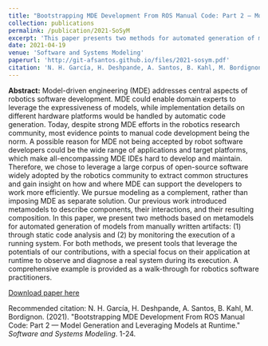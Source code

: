 ```yaml
---
title: "Bootstrapping MDE Development From ROS Manual Code: Part 2 — Model Generation and Leveraging Models at Runtime"
collection: publications
permalink: /publication/2021-SoSyM
excerpt: 'This paper presents two methods for automated generation of models from manually written ROS artifacts, via static code analysis and by monitoring the execution of a running system.'
date: 2021-04-19
venue: 'Software and Systems Modeling'
paperurl: 'http://git-afsantos.github.io/files/2021-sosym.pdf'
citation: 'N. H. García, H. Deshpande, A. Santos, B. Kahl, M. Bordignon. (2021). &quot;Bootstrapping MDE Development From ROS Manual Code: Part 2 — Model Generation and Leveraging Models at Runtime.&quot; <i>Software and Systems Modeling</i>. 1-24.'
---
```

**Abstract:**
Model-driven engineering (MDE) addresses central aspects of robotics software development. MDE could enable domain experts to leverage the expressiveness of models, while implementation details on different hardware platforms would be handled by automatic code generation. Today, despite strong MDE efforts in the robotics research community, most evidence points to manual code development being the norm. A possible reason for MDE not being accepted by robot software developers could be the wide range of applications and target platforms, which make all-encompassing MDE IDEs hard to develop and maintain. Therefore, we chose to leverage a large corpus of open-source software widely adopted by the robotics community to extract common structures and gain insight on how and where MDE can support the developers to work more efficiently. We pursue modeling as a complement, rather than imposing MDE as separate solution. Our previous work introduced metamodels to describe components, their interactions, and their resulting composition. In this paper, we present two methods based on metamodels for automated generation of models from manually written artifacts: (1) through static code analysis and (2) by monitoring the execution of a running system. For both methods, we present tools that leverage the potentials of our contributions, with a special focus on their application at runtime to observe and diagnose a real system during its execution. A comprehensive example is provided as a walk-through for robotics software practitioners.

[Download paper here](http://git-afsantos.github.io/files/2021-sosym.pdf)

Recommended citation: N. H. García, H. Deshpande, A. Santos, B. Kahl, M. Bordignon. (2021). &quot;Bootstrapping MDE Development From ROS Manual Code: Part 2 — Model Generation and Leveraging Models at Runtime.&quot; <i>Software and Systems Modeling</i>. 1-24.